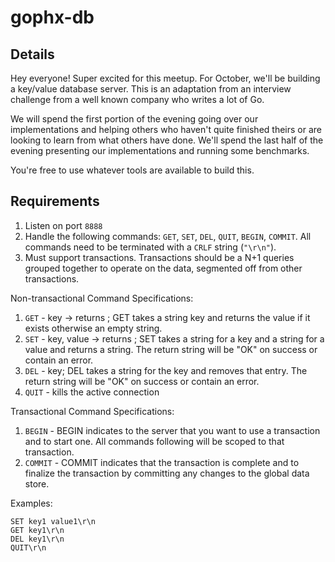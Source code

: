 # gophx-db

## Details

Hey everyone! Super excited for this meetup. For October, we'll be building a
key/value database server. This is an adaptation from an interview challenge
from a well known company who writes a lot of Go.

We will spend the first portion of the evening going over our implementations
and helping others who haven't quite finished theirs or are looking to learn
from what others have done. We'll spend the last half of the evening presenting
our implementations and running some benchmarks.

You're free to use whatever tools are available to build this.

## Requirements

1. Listen on port `8888`
1. Handle the following commands: `GET`, `SET`, `DEL`, `QUIT`, `BEGIN`,
   `COMMIT`. All commands need to be terminated with a `CRLF` string (`"\r\n"`).
1. Must support transactions. Transactions should be a N+1 queries grouped
   together to operate on the data, segmented off from other transactions.

Non-transactional Command Specifications:

1. `GET` - key -> returns ; GET takes a string key and returns the value if it
   exists otherwise an empty string.
1. `SET` - key, value -> returns ; SET takes a string for a key and a string for
   a value and returns a string. The return string will be "OK" on success or
   contain an error.
1. `DEL` - key; DEL takes a string for the key and removes that entry. The
   return string will be "OK" on success or contain an error.
1. `QUIT` - kills the active connection

Transactional Command Specifications:

1. `BEGIN` - BEGIN indicates to the server that you want to use a transaction
   and to start one. All commands following will be scoped to that transaction.
1. `COMMIT` - COMMIT indicates that the transaction is complete and to finalize
   the transaction by committing any changes to the global data store.

Examples:

```text
SET key1 value1\r\n
GET key1\r\n
DEL key1\r\n
QUIT\r\n
```
